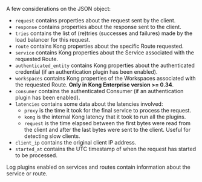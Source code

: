 <!---shared with logging plugins: file-log, http-log, loggly, syslog, tcp-log, udp-log DOCS-1617 --->

A few considerations on the JSON object:

* `request` contains properties about the request sent by the client.
* `response` contains properties about the response sent to the client.
* `tries` contains the list of (re)tries (successes and failures) made by the load balancer for this request.
* `route` contains Kong properties about the specific Route requested.
* `service` contains Kong properties about the Service associated with the requested Route.
* `authenticated_entity` contains Kong properties about the authenticated credential (if an authentication plugin has been enabled).
* `workspaces` contains Kong properties of the Workspaces associated with the requested Route. **Only in Kong Enterprise version >= 0.34**.
* `consumer` contains the authenticated Consumer (if an authentication plugin has been enabled).
* `latencies` contains some data about the latencies involved:
  * `proxy` is the time it took for the final service to process the request.
  * `kong` is the internal Kong latency that it took to run all the plugins.
  * `request` is the time elapsed between the first bytes were read from the client and after the last bytes were sent to the client. Useful for detecting slow clients.
* `client_ip` contains the original client IP address.
* `started_at` contains the UTC timestamp of when the request has started to be processed.

Log plugins enabled on services and routes contain information about the service or route.
